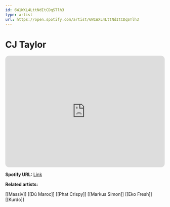 ```yaml
---
id: 6W1WXL4LttNdItCDqSTlh3
type: artist
url: https://open.spotify.com/artist/6W1WXL4LttNdItCDqSTlh3
---
```

# CJ Taylor

<iframe style="border-radius:12px" src="https://open.spotify.com/embed/artist/6W1WXL4LttNdItCDqSTlh3" width="100%" height="352" frameBorder="0" allowfullscreen="" allow="autoplay; clipboard-write; encrypted-media; fullscreen; picture-in-picture" loading="lazy"></iframe>

**Spotify URL:** [Link](https://open.spotify.com/artist/6W1WXL4LttNdItCDqSTlh3)

**Related artists:**

[[Massiv]]
[[Dú Maroc]]
[[Phat Crispy]]
[[Markus Simon]]
[[Eko Fresh]]
[[Kurdo]]
